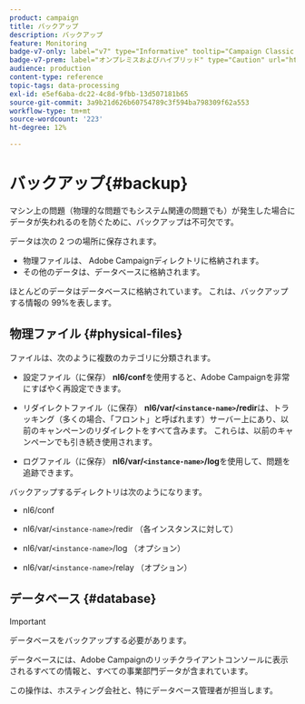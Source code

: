 ```yaml
---
product: campaign
title: バックアップ
description: バックアップ
feature: Monitoring
badge-v7-only: label="v7" type="Informative" tooltip="Campaign Classic v7 にのみ適用されます"
badge-v7-prem: label="オンプレミスおよびハイブリッド" type="Caution" url="https://experienceleague.adobe.com/docs/campaign-classic/using/installing-campaign-classic/architecture-and-hosting-models/hosting-models-lp/hosting-models.html?lang=ja" tooltip="オンプレミスデプロイメントとハイブリッドデプロイメントにのみ適用されます"
audience: production
content-type: reference
topic-tags: data-processing
exl-id: e5ef6aba-dc22-4c8d-9fbb-13d507181b65
source-git-commit: 3a9b21d626b60754789c3f594ba798309f62a553
workflow-type: tm+mt
source-wordcount: '223'
ht-degree: 12%

---
```


# バックアップ{#backup}

マシン上の問題（物理的な問題でもシステム関連の問題でも）が発生した場合にデータが失われるのを防ぐために、バックアップは不可欠です。

データは次の 2 つの場所に保存されます。

* 物理ファイルは、 Adobe Campaignディレクトリに格納されます。
* その他のデータは、データベースに格納されます。

ほとんどのデータはデータベースに格納されています。 これは、バックアップする情報の 99%を表します。

## 物理ファイル {#physical-files}

ファイルは、次のように複数のカテゴリに分類されます。

* 設定ファイル（に保存） **nl6/conf**&#x200B;を使用すると、Adobe Campaignを非常にすばやく再設定できます。

* リダイレクトファイル（に保存）  **nl6/var/`<instance-name>`/redir**&#x200B;は、トラッキング（多くの場合、「フロント」と呼ばれます）サーバー上にあり、以前のキャンペーンのリダイレクトをすべて含みます。 これらは、以前のキャンペーンでも引き続き使用されます。

* ログファイル（に保存） **nl6/var/`<instance-name>`/log**&#x200B;を使用して、問題を追跡できます。

バックアップするディレクトリは次のようになります。

* nl6/conf

* nl6/var/`<instance-name>`/redir （各インスタンスに対して）

* nl6/var/`<instance-name>`/log （オプション）

* nl6/var/`<instance-name>`/relay （オプション）


## データベース {#database}

>[!IMPORTANT]
>
>データベースをバックアップする必要があります。


データベースには、Adobe Campaignのリッチクライアントコンソールに表示されるすべての情報と、すべての事業部門データが含まれています。

この操作は、ホスティング会社と、特にデータベース管理者が担当します。
